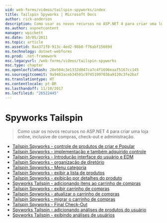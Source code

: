 ```yaml
---
uid: web-forms/videos/tailspin-spyworks/index
title: Tailspin Spyworks | Microsoft Docs
author: rick-anderson
description: Como usar os novos recursos no ASP.NET 4 para criar uma loja online, inclusive de compras, check-out e administração.
ms.author: aspnetcontent
manager: wpickett
ms.date: 10/05/2011
ms.topic: article
ms.assetid: 8aa371f8-913c-4ed2-98b0-f76abf15669d
ms.technology: dotnet-webforms
ms.prod: .net-framework
msc.legacyurl: /web-forms/videos/tailspin-spyworks
msc.type: chapter
ms.openlocfilehash: 28e504c3e1332d047ca7c4f1696eaaf5167cc145
ms.sourcegitcommit: 9a9483aceb34591c97451997036a9120c3fe2baf
ms.translationtype: HT
ms.contentlocale: pt-BR
ms.lasthandoff: 11/10/2017
ms.locfileid: "26522445"
---
```

<a name="tailspin-spyworks"></a>Spyworks Tailspin
====================
> Como usar os novos recursos no ASP.NET 4 para criar uma loja online, inclusive de compras, check-out e administração.


- [Tailspin Spyworks - controle de produtos de criar e Popular](tailspin-spyworks-creating-and-using-the-popular-products-control.md)
- [Tailspin Spyworks - implementação e também adquirido controle](tailspin-spyworks-implementing-and-using-the-also-purchased-control.md)
- [Tailspin Spyworks - Introdução interface do usuário e EDM](tailspin-spyworks-intro-ui-and-edm.md)
- [Tailspin Spyworks - organização de diretório](tailspin-spyworks-directory-organization.md)
- [Tailspin Spyworks - Menu categoria](tailspin-spyworks-category-menu.md)
- [Tailspin Spyworks - exibir a lista de produtos](tailspin-spyworks-display-the-product-list.md)
- [Tailspin Spyworks - exibição por detalhes do produto](tailspin-spyworks-display-per-product-details.md)
- [Spyworks Tailspin - adicionando itens ao carrinho de compras](tailspin-spyworks-adding-items-to-the-shopping-cart.md)
- [Tailspin Spyworks - exibir carrinho de compras](tailspin-spyworks-display-shopping-cart.md)
- [Tailspin Spyworks - atualizar o carrinho de compras](tailspin-spyworks-update-the-shopping-cart.md)
- [Tailspin Spyworks - migrar o carrinho de compras](tailspin-spyworks-migrate-the-shopping-cart.md)
- [Tailspin Spyworks - Final Check-Out](tailspin-spyworks-final-check-out.md)
- [Spyworks Tailspin - adicionando análises de produtos do usuário](tailspin-spyworks-adding-user-product-reviews.md)
- [Spyworks Tailspin - exibindo análises de usuários](tailspin-spyworks-displaying-user-reviews.md)
